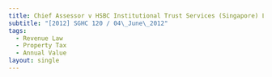 ```yaml
---
title: Chief Assessor v HSBC Institutional Trust Services (Singapore) Ltd
subtitle: "[2012] SGHC 120 / 04\_June\_2012"
tags:
  - Revenue Law
  - Property Tax
  - Annual Value
layout: single
---
```


